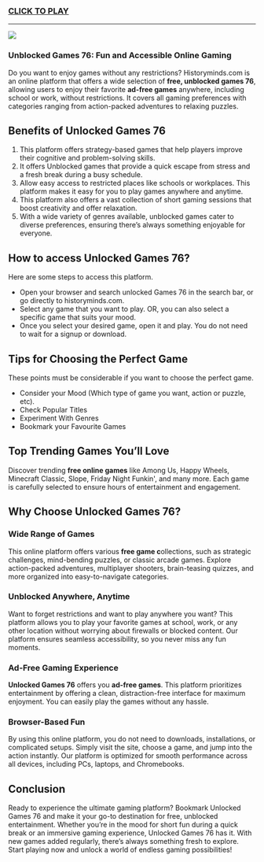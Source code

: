 
<h3>
<a href="https://historyminds.com/activities/">CLICK TO PLAY</a></h3>
<hr>

<a href="https://historyminds.com/activities/"><img src="https://static.historyminds.com/uploads/Website-Images/DU-6x_88Gq9x.png"></a>


### **Unblocked Games 76: Fun and Accessible Online Gaming**
Do you want to enjoy games without any restrictions? Historyminds.com is an online platform that offers a wide selection of **free, unblocked games 76**, allowing users to enjoy their favorite **ad-free games** anywhere, including school or work, without restrictions. It covers all gaming preferences with categories ranging from action-packed adventures to relaxing puzzles.

## **Benefits of Unlocked Games 76**

1. This platform offers strategy-based games that help players improve their cognitive and problem-solving skills.
2. It offers Unblocked games that provide a quick escape from stress and a fresh break during a busy schedule.
3. Allow easy access to restricted places like schools or workplaces. This platform makes it easy for you to play games anywhere and anytime.
4. This platform also offers a vast collection of short gaming sessions that boost creativity and offer relaxation.
5. With a wide variety of genres available, unblocked games cater to diverse preferences, ensuring there’s always something enjoyable for everyone.

## **How to access Unlocked Games 76?**

Here are some steps to access this platform.

- Open your browser and search unlocked Games 76 in the search bar, or go directly to historyminds.com.
- Select any game that you want to play. OR, you can also select a specific game that suits your mood.
- Once you select your desired game, open it and play. You do not need to wait for a signup or download.

## **Tips for Choosing the Perfect Game**

These points must be considerable if you want to choose the perfect game.

- Consider your Mood (Which type of game you want, action or puzzle, etc).
- Check Popular Titles
- Experiment With Genres
- Bookmark your Favourite Games

## **Top Trending Games You’ll Love**

Discover trending **free online games** like Among Us, Happy Wheels, Minecraft Classic, Slope, Friday Night Funkin', and many more. Each game is carefully selected to ensure hours of entertainment and engagement.

## **Why Choose Unlocked Games 76?**

### Wide Range of Games

This online platform offers various **free game c**ollections, such as strategic challenges, mind-bending puzzles, or classic arcade games. Explore action-packed adventures, multiplayer shooters, brain-teasing quizzes, and more organized into easy-to-navigate categories.

### Unblocked Anywhere, Anytime

Want to forget restrictions and want to play anywhere you want? This platform allows you to play your favorite games at school, work, or any other location without worrying about firewalls or blocked content. Our platform ensures seamless accessibility, so you never miss any fun moments.

### Ad-Free Gaming Experience

**Unlocked Games 76** offers you **ad-free games**. This platform prioritizes entertainment by offering a clean, distraction-free interface for maximum enjoyment. You can easily play the games without any hassle.

### Browser-Based Fun

By using this online platform, you do not need to downloads, installations, or complicated setups. Simply visit the site, choose a game, and jump into the action instantly. Our platform is optimized for smooth performance across all devices, including PCs, laptops, and Chromebooks.

## **Conclusion**

Ready to experience the ultimate gaming platform? Bookmark Unlocked Games 76 and make it your go-to destination for free, unblocked entertainment. Whether you’re in the mood for short fun during a quick break or an immersive gaming experience, Unlocked Games 76 has it. With new games added regularly, there’s always something fresh to explore. Start playing now and unlock a world of endless gaming possibilities!
